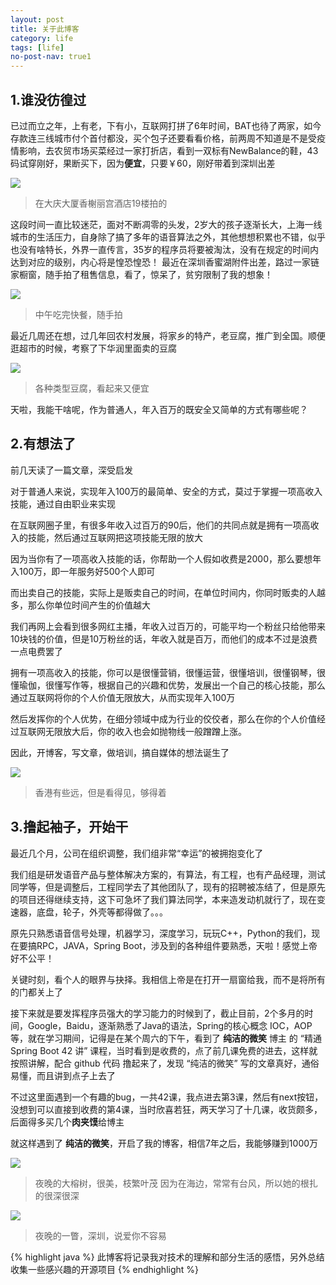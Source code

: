 ```yaml
---
layout: post
title: 关于此博客
category: life
tags: [life]
no-post-nav: true1
---
```


## 1.谁没彷徨过

已过而立之年，上有老，下有小，互联网打拼了6年时间，BAT也待了两家，如今存款连三线城市付个首付都没，买个包子还要看看价格，前两周不知道是不是受疫情影响，去农贸市场买菜经过一家打折店，看到一双标有NewBalance的鞋，43码试穿刚好，果断买下，因为**便宜**，只要￥60，刚好带着到深圳出差

![](./assets/images/2020/life/newbalance01.JPG)
>在大庆大厦香榭丽宫酒店19楼拍的

这段时间一直比较迷茫，面对不断凋零的头发，2岁大的孩子逐渐长大，上海一线城市的生活压力，自身除了搞了多年的语音算法之外，其他想想积累也不错，似乎也没有啥特长，外界一直传言，35岁的程序员将要被淘汰，没有在规定的时间内达到对应的级别，内心将是惶恐惶恐！
最近在深圳香蜜湖附件出差，路过一家链家橱窗，随手拍了租售信息，看了，惊呆了，贫穷限制了我的想象！

![](./assets/images/2020/life/shenzhen02.JPG)
>中午吃完快餐，随手拍

最近几周还在想，过几年回农村发展，将家乡的特产，老豆腐，推广到全国。顺便逛超市的时候，考察了下华润里面卖的豆腐

![](./assets/images/2020/life/doufu01.JPG)
>各种类型豆腐，看起来又便宜

天啦，我能干啥呢，作为普通人，年入百万的既安全又简单的方式有哪些呢？

## 2.有想法了

前几天读了一篇文章，深受启发

对于普通人来说，实现年入100万的最简单、安全的方式，莫过于掌握一项高收入技能，通过自由职业来实现

在互联网圈子里，有很多年收入过百万的90后，他们的共同点就是拥有一项高收入的技能，然后通过互联网把这项技能无限的放大

因为当你有了一项高收入技能的话，你帮助一个人假如收费是2000，那么要想年入100万，即一年服务好500个人即可

而出卖自己的技能，实际上是贩卖自己的时间，在单位时间内，你同时贩卖的人越多，那么你单位时间产生的价值越大

我们再网上会看到很多网红主播，年收入过百万的，可能平均一个粉丝只给他带来10块钱的价值，但是10万粉丝的话，年收入就是百万，而他们的成本不过是浪费一点电费罢了

拥有一项高收入的技能，你可以是很懂营销，很懂运营，很懂培训，很懂钢琴，很懂瑜伽，很懂写作等，根据自己的兴趣和优势，发展出一个自己的核心技能，那么通过互联网将你的个人价值无限放大，从而实现年入100万

然后发挥你的个人优势，在细分领域中成为行业的佼佼者，那么在你的个人价值经过互联网无限放大后，你的收入也会如抛物线一般蹭蹭上涨。

因此，开博客，写文章，做培训，搞自媒体的想法诞生了

![](./assets/images/2020/life/xiangxieligong01.JPG)
>香港有些远，但是看得见，够得着

## 3.撸起袖子，开始干

最近几个月，公司在组织调整，我们组非常“幸运”的被拥抱变化了

我们组是研发语音产品与整体解决方案的，有算法，有工程，也有产品经理，测试同学等，但是调整后，工程同学去了其他团队了，现有的招聘被冻结了，但是原先的项目还得继续支持，这下可急坏了我们算法同学，本来造发动机就行了，现在变速器，底盘，轮子，外壳等都得做了。。。

原先只熟悉语音信号处理，机器学习，深度学习，玩玩C++，Python的我们，现在要搞RPC，JAVA，Spring  Boot，涉及到的各种组件要熟悉，天啦！感觉上帝好不公平！

关键时刻，看个人的眼界与抉择。我相信上帝是在打开一扇窗给我，而不是将所有的门都关上了

接下来就是要发挥程序员强大的学习能力的时候到了，截止目前，2个多月的时间，Google，Baidu，逐渐熟悉了Java的语法，Spring的核心概念 IOC，AOP等，就在学习期间，记得是在某个周六的下午，看到了 **纯洁的微笑** 博主 的 “精通 Spring Boot 42 讲” 课程，当时看到是收费的，点了前几课免费的进去，这样就按照讲解，配合 github 代码 撸起来了，发现 “纯洁的微笑” 写的文章真好，通俗易懂，而且讲到点子上去了

不过这里面遇到一个有趣的bug，一共42课，我点进去第3课，然后有next按钮，没想到可以直接到收费的第4课，当时欣喜若狂，两天学习了十几课，收货颇多，后面得多买几个**肉夹馍**给博主

就这样遇到了 **纯洁的微笑**，开启了我的博客，相信7年之后，我能够赚到1000万

![](./assets/images/2020/life/rongshu01.JPG)
>夜晚的大榕树，很美，枝繁叶茂
>因为在海边，常常有台风，所以她的根扎的很深很深

![](./assets/images/2020/life/shenzhen01.JPG)
>夜晚的一瞥，深圳，说爱你不容易

{% highlight java %}
此博客将记录我对技术的理解和部分生活的感悟，另外总结收集一些感兴趣的开源项目
{% endhighlight %}